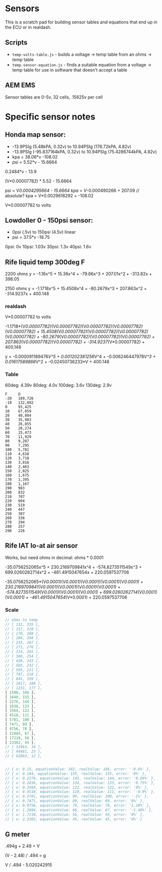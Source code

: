 # Sensors

This is a scratch pad for building sensor tables and equations that end up in the ECU or in realdash.

## Scripts

* `temp-volts-table.js` - builds a voltage -> temp table from an ohms -> temp table
* `temp-sensor-equation.js` - finds a suitable equation from a voltage -> temp table for use in software that doesn't accept a table

## AEM EMS

Sensor tables are 0-5v, 32 cells, .15625v per cell

# Specific sensor notes

## Honda map sensor:

* -13.9PSIg (5.48kPA, 0.32v) to 10.94PSIg (176.72kPA, 4.82v)
* -13.9PSIg (-95.837164kPA, 0.32v) to 10.94PSIg (75.4286744kPA, 4.82v)
* kpa = 38.06*v -108.02
* psi = 5.52*v - 15.6664

0.2484*v - 13.9

(V*0.00007782) * 5.52 - 15.6664

psi = V*0.0004295664 - 15.6664
kpa = V*-0.000490266 + 207.09 // absolute?
kpa = V*0.0029618292 + -108.02

V*0.00007782 to volts


## Lowdoller 0 - 150psi sensor:

* 0psi (.5v) to 150psi (4.5v) linear
* psi = 37.5*v -18.75

0psi: 0v
10psi: 1.03v
30psi: 1.3v
40psi: 1.6v

## Rife liquid temp 300deg F

2200 ohms
y = -1.16x^5 + 15.36x^4 + -79.86x^3 + 207.01x^2 + -313.82x + 398.05

2150 ohms
y = -1.1718x^5 + 15.4508x^4 + -80.2679x^3 + 207.863x^2 + -314.9237x + 400.148

### realdash

V*0.00007782 to volts

-1.1718*(V*0.00007782)*(V*0.00007782)*(V*0.00007782)*(V*0.00007782)*(V*0.00007782) + 15.4508*(V*0.00007782)*(V*0.00007782)*(V*0.00007782)*(V*0.00007782) + -80.2679*(V*0.00007782)*(V*0.00007782)*(V*0.00007782) + 207.863*(V*0.00007782)*(V*0.00007782) + -314.9237*(V*0.00007782) + 400.148

y = -0.000091189476*V^5 + 0.001202381256*V^4 + -0.006246447978*V^3 + 0.01617589866*V^2 + -0.02450736233*V + 400.148

### Table

60deg: 4.39v
80deg: 4.0v
100deg: 3.6v
130deg: 2.9v

```
F     Ω
-20   189,726
-10   132,092
0     93,425
10    67,059
20    48,804
30    35,983
40    26,855
50    20,274
60    15,473
70    11,929
80    9,287
90    7,295
100   5,781
110   4,618
120   3,718
130   3,016
140   2,463
150   2,025
160   1,675
170   1,395
180   1,167
190   983
200   832
210   707
220   604
230   519
240   447
250   387
260   336
270   294
280   257
290   226
```


## Rife IAT lo-at air sensor

Works, but need ohms in decimal: ohms * 0.0001

-35.0756252065x^5 + 230.2169709841x^4 + -574.8273511549x^3 + 699.0260262714x^2 + -461.4915047654x + 220.0597537706


-35.0756252065*(V*0.0001)*(V*0.0001)*(V*0.0001)*(V*0.0001)*(V*0.0001) + 230.2169709841*(V*0.0001)*(V*0.0001)*(V*0.0001)*(V*0.0001) + -574.8273511549*(V*0.0001)*(V*0.0001)*(V*0.0001) + 699.0260262714*(V*0.0001)*(V*0.0001) + -461.4915047654*(V*0.0001) + 220.0597537706

### Scale

```js
// ohms to temp
// [ 132, 335 ],
// [ 157, 320 ],
// [ 178, 309 ],
// [ 204, 298 ],
// [ 235, 287 ],
// [ 271, 276 ],
// [ 314, 265 ],
// [ 366, 254 ],
// [ 428, 243 ],
// [ 503, 232 ],
// [ 595, 221 ],
// [ 707, 210 ],
// [ 845, 199 ],
// [ 1017, 188 ],
// [ 1231, 177 ],
[ 1500, 166 ],
[ 1840, 155 ],
[ 2276, 144 ],
[ 2836, 133 ],
[ 3564, 122 ],
[ 4518, 111 ],
[ 5781, 100 ],
[ 7471, 89 ],
[ 9756, 78 ],
[ 12884, 67 ],
[ 17218, 56 ],
[ 23302, 45 ],
// [ 31963, 34 ],
// [ 44481, 23 ],
// [ 62863, 12 ],


// { x: 0.15, equationValue: 165, realValue: 166, error: '-0.6%' },
// { x: 0.184, equationValue: 155, realValue: 155, error: '0%' },
// { x: 0.2276, equationValue: 145, realValue: 144, error: '0.69%' },
// { x: 0.2836, equationValue: 134, realValue: 133, error: '0.75%' },
// { x: 0.3564, equationValue: 122, realValue: 122, error: '0%' },
// { x: 0.4518, equationValue: 110, realValue: 111, error: '-0.9%' },
// { x: 0.5781, equationValue: 99, realValue: 100, error: '-1%' },
// { x: 0.7471, equationValue: 89, realValue: 89, error: '0%' },
// { x: 0.9756, equationValue: 79, realValue: 78, error: '1.28%' },
// { x: 1.2884, equationValue: 66, realValue: 67, error: '-1.49%' },
// { x: 1.7218, equationValue: 56, realValue: 56, error: '0%' },
// { x: 2.3302, equationValue: 45, realValue: 45, error: '0%' }
```


## G meter

.494g + 2.48 = V

(V - 2.48) / .494 = g

V / .494 - 5.020242915
